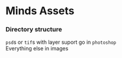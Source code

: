 Minds Assets
============

### Directory structure
`psd`s or `tif`s with layer suport go in `photoshop`  
Everything else in images

